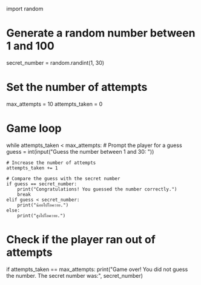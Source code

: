 import random

# Generate a random number between 1 and 100
secret_number = random.randint(1, 30)

# Set the number of attempts
max_attempts = 10
attempts_taken = 0

# Game loop
while attempts_taken < max_attempts:
    # Prompt the player for a guess
    guess = int(input("Guess the number between 1 and 30: "))
    
    # Increase the number of attempts
    attempts_taken += 1
    
    # Compare the guess with the secret number
    if guess == secret_number:
        print("Congratulations! You guessed the number correctly.")
        break
    elif guess < secret_number:
        print("น้อยไปไอควาย.")
    else:
        print("สูงไปไอควาย.")

# Check if the player ran out of attempts
if attempts_taken == max_attempts:
    print("Game over! You did not guess the number. The secret number was:", secret_number)

